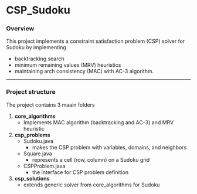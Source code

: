 # CSP_Sudoku

### Overview
This project implements a constraint satisfaction problem (CSP) solver for Sudoku by implementing 
* backtracking search
* minimum remaining values (MRV) heuristics
* maintaining arch consistency (MAC) with AC-3 algorithm.
---
### Project structure 
The project contains 3 maain folders 
1. **core_algorithms**
   * Implements MAC algorithm (backtracking and AC-3) and MRV heuristic 
3. **csp_problems**
   * Sudoku.java
     * makes the CSP problem with variables, domains, and neighbors
   * Square.java
     * represents a cell (row, column) on a Sudoku grid
   * CSPProblem.java
     * the interface for CSP problem definition
5. **csp_solutions**
   * extends generic solver from core_algorithms for Sudoku
